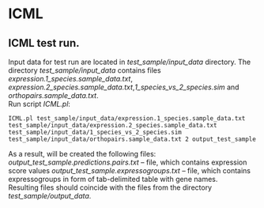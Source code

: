# ICML
## ICML test run.
Input data for test run are located in *test_sample/input_data* directory. The directory *test_sample/input_data* contains files *expression.1_species.sample_data.txt*, *expression.2_species.sample_data.txt*,*1_species_vs_2_species.sim* and *orthopairs.sample_data.txt*.\
Run script *ICML.pl*: 
```
ICML.pl test_sample/input_data/expression.1_species.sample_data.txt test_sample/input_data/expression.2_species.sample_data.txt test_sample/input_data/1_species_vs_2_species.sim test_sample/input_data/orthopairs.sample_data.txt 2 output_test_sample
```
As a result,  will be created the following files: *output_test_sample.predictions.pairs.txt* – file, which contains expression score values
*output_test_sample.expressogroups.txt* – file, which contains expressogroups in form of tab-delimited table with gene names.\
Resulting files should coincide with the files from the directory *test_sample/output_data*. 
